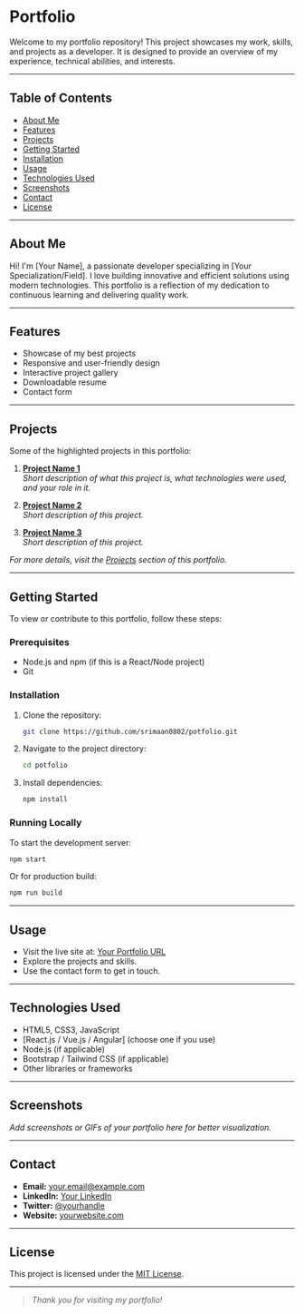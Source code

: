 # Portfolio

Welcome to my portfolio repository! This project showcases my work, skills, and projects as a developer. It is designed to provide an overview of my experience, technical abilities, and interests.

---

## Table of Contents

- [About Me](#about-me)
- [Features](#features)
- [Projects](#projects)
- [Getting Started](#getting-started)
- [Installation](#installation)
- [Usage](#usage)
- [Technologies Used](#technologies-used)
- [Screenshots](#screenshots)
- [Contact](#contact)
- [License](#license)

---

## About Me

Hi! I'm [Your Name], a passionate developer specializing in [Your Specialization/Field]. I love building innovative and efficient solutions using modern technologies. This portfolio is a reflection of my dedication to continuous learning and delivering quality work.

---

## Features

- Showcase of my best projects
- Responsive and user-friendly design
- Interactive project gallery
- Downloadable resume
- Contact form

---

## Projects

Some of the highlighted projects in this portfolio:

1. **[Project Name 1](#)**  
   _Short description of what this project is, what technologies were used, and your role in it._

2. **[Project Name 2](#)**  
   _Short description of this project._

3. **[Project Name 3](#)**  
   _Short description of this project._

_For more details, visit the [Projects](#projects) section of this portfolio._

---

## Getting Started

To view or contribute to this portfolio, follow these steps:

### Prerequisites

- Node.js and npm (if this is a React/Node project)
- Git

### Installation

1. Clone the repository:
    ```bash
    git clone https://github.com/srimaan0802/potfolio.git
    ```
2. Navigate to the project directory:
    ```bash
    cd potfolio
    ```
3. Install dependencies:
    ```bash
    npm install
    ```

### Running Locally

To start the development server:
```bash
npm start
```
Or for production build:
```bash
npm run build
```

---

## Usage

- Visit the live site at: [Your Portfolio URL](#)
- Explore the projects and skills.
- Use the contact form to get in touch.

---

## Technologies Used

- HTML5, CSS3, JavaScript
- [React.js / Vue.js / Angular] (choose one if you use)
- Node.js (if applicable)
- Bootstrap / Tailwind CSS (if applicable)
- Other libraries or frameworks

---

## Screenshots

_Add screenshots or GIFs of your portfolio here for better visualization._

---

## Contact

- **Email:** your.email@example.com
- **LinkedIn:** [Your LinkedIn](#)
- **Twitter:** [@yourhandle](#)
- **Website:** [yourwebsite.com](#)

---

## License

This project is licensed under the [MIT License](LICENSE).

---

> _Thank you for visiting my portfolio!_
